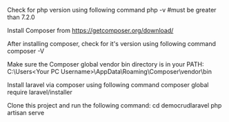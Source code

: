 Check for php version using following command
php -v #must be greater than 7.2.0

Install Composer from
https://getcomposer.org/download/

After installing composer, check for it's version using following command
composer -V

Make sure the Composer global vendor bin directory is in your PATH:
C:\Users\<Your PC Username>\AppData\Roaming\Composer\vendor\bin

Install laravel via composer using following command
composer global require laravel/installer

Clone this project and run the following command:
cd democrudlaravel
php artisan serve
